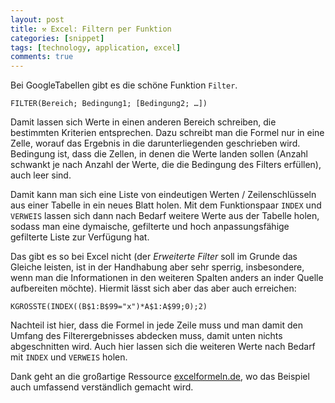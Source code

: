 ```yaml
---
layout: post
title: ⚒ Excel: Filtern per Funktion
categories: [snippet]
tags: [technology, application, excel]
comments: true
---
```


Bei GoogleTabellen gibt es die schöne Funktion `Filter`.

```
FILTER(Bereich; Bedingung1; [Bedingung2; …])
```

Damit lassen sich Werte in einen anderen Bereich schreiben, die bestimmten Kriterien entsprechen. Dazu schreibt man die Formel nur in eine Zelle, worauf das Ergebnis in die darunterliegenden geschrieben wird. Bedingung ist, dass die Zellen, in denen die Werte landen sollen (Anzahl schwankt je nach Anzahl der Werte, die die Bedingung des Filters erfüllen), auch leer sind. 

Damit kann man sich eine Liste von eindeutigen Werten / Zeilenschlüsseln aus einer Tabelle in ein neues Blatt holen. Mit dem Funktionspaar `INDEX` und `VERWEIS` lassen sich dann nach Bedarf weitere Werte aus der Tabelle holen, sodass man eine dymaische, gefilterte und hoch anpassungsfähige gefilterte Liste zur Verfügung hat.

Das gibt es so bei Excel nicht (der _Erweiterte Filter_ soll im Grunde das Gleiche leisten, ist in der Handhabung aber sehr sperrig, insbesondere, wenn man die Informationen in den weiteren Spalten anders an inder Quelle aufbereiten möchte). Hiermit lässt sich aber das aber auch erreichen: 

```
KGRÖSSTE(INDEX((B$1:B$99="x")*A$1:A$99;0);2) 
```

Nachteil ist hier, dass die Formel in jede Zeile muss und man damit den Umfang des Filterergebnisses abdecken muss, damit unten nichts abgeschnitten wird. Auch hier lassen sich die weiteren Werte nach Bedarf mit `INDEX` und `VERWEIS` holen.

Dank geht an die großartige Ressource [excelformeln.de](http://excelformeln.de/formeln.html?welcher=28), wo das Beispiel auch umfassend verständlich gemacht wird.
